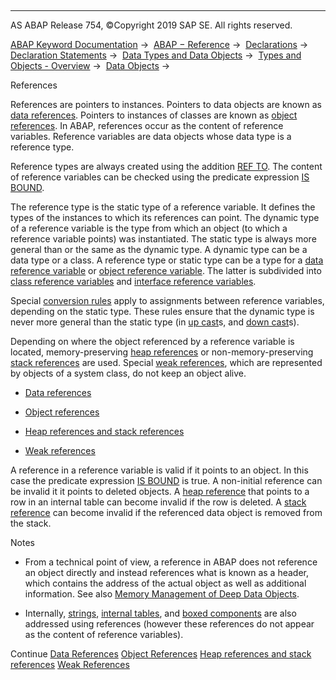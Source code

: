   

* * *

AS ABAP Release 754, ©Copyright 2019 SAP SE. All rights reserved.

[ABAP Keyword Documentation](https://help.sap.com/doc/abapdocu_754_index_htm/7.54/en-US/abenabap.htm) →  [ABAP − Reference](https://help.sap.com/doc/abapdocu_754_index_htm/7.54/en-US/abenabap_reference.htm) →  [Declarations](https://help.sap.com/doc/abapdocu_754_index_htm/7.54/en-US/abendeclarations.htm) →  [Declaration Statements](https://help.sap.com/doc/abapdocu_754_index_htm/7.54/en-US/abenabap_declarations.htm) →  [Data Types and Data Objects](https://help.sap.com/doc/abapdocu_754_index_htm/7.54/en-US/abentypes_and_objects.htm) →  [Types and Objects - Overview](https://help.sap.com/doc/abapdocu_754_index_htm/7.54/en-US/abentypes_objects_oview.htm) →  [Data Objects](https://help.sap.com/doc/abapdocu_754_index_htm/7.54/en-US/abendata_objects.htm) → 

References

References are pointers to instances. Pointers to data objects are known as [data references](https://help.sap.com/doc/abapdocu_754_index_htm/7.54/en-US/abendata_reference_glosry.htm "Glossary Entry"). Pointers to instances of classes are known as [object references](https://help.sap.com/doc/abapdocu_754_index_htm/7.54/en-US/abendata_reference_glosry.htm "Glossary Entry"). In ABAP, references occur as the content of reference variables. Reference variables are data objects whose data type is a reference type.

Reference types are always created using the addition [REF TO](https://help.sap.com/doc/abapdocu_754_index_htm/7.54/en-US/abaptypes_references.htm). The content of reference variables can be checked using the predicate expression [IS BOUND](https://help.sap.com/doc/abapdocu_754_index_htm/7.54/en-US/abenlogexp_bound.htm).

The reference type is the static type of a reference variable. It defines the types of the instances to which its references can point. The dynamic type of a reference variable is the type from which an object (to which a reference variable points) was instantiated. The static type is always more general than or the same as the dynamic type. A dynamic type can be a data type or a class. A reference type or static type can be a type for a [data reference variable](https://help.sap.com/doc/abapdocu_754_index_htm/7.54/en-US/abendata_reference_variable_glosry.htm "Glossary Entry") or [object reference variable](https://help.sap.com/doc/abapdocu_754_index_htm/7.54/en-US/abenobject_refer_variable_glosry.htm "Glossary Entry"). The latter is subdivided into [class reference variables](https://help.sap.com/doc/abapdocu_754_index_htm/7.54/en-US/abenclass_reference_variabl_glosry.htm "Glossary Entry") and [interface reference variables](https://help.sap.com/doc/abapdocu_754_index_htm/7.54/en-US/abeninterface_ref_variable_glosry.htm "Glossary Entry").

Special [conversion rules](https://help.sap.com/doc/abapdocu_754_index_htm/7.54/en-US/abenconversion_references.htm) apply to assignments between reference variables, depending on the static type. These rules ensure that the dynamic type is never more general than the static type (in [up cast](https://help.sap.com/doc/abapdocu_754_index_htm/7.54/en-US/abenup_cast_glosry.htm "Glossary Entry")s, and [down cast](https://help.sap.com/doc/abapdocu_754_index_htm/7.54/en-US/abendown_cast_glosry.htm "Glossary Entry")s).

Depending on where the object referenced by a reference variable is located, memory-preserving [heap references](https://help.sap.com/doc/abapdocu_754_index_htm/7.54/en-US/abenheap_reference_glosry.htm "Glossary Entry") or non-memory-preserving [stack references](https://help.sap.com/doc/abapdocu_754_index_htm/7.54/en-US/abenstack_reference_glosry.htm "Glossary Entry") are used. Special [weak references](https://help.sap.com/doc/abapdocu_754_index_htm/7.54/en-US/abenweak_reference_glosry.htm "Glossary Entry"), which are represented by objects of a system class, do not keep an object alive.

-   [Data references](https://help.sap.com/doc/abapdocu_754_index_htm/7.54/en-US/abendata_reference_type.htm)

-   [Object references](https://help.sap.com/doc/abapdocu_754_index_htm/7.54/en-US/abenobject_reference_type.htm)

-   [Heap references and stack references](https://help.sap.com/doc/abapdocu_754_index_htm/7.54/en-US/abenheap_stack_reference.htm)

-   [Weak references](https://help.sap.com/doc/abapdocu_754_index_htm/7.54/en-US/abencl_abap_weak_reference.htm)

A reference in a reference variable is valid if it points to an object. In this case the predicate expression [IS BOUND](https://help.sap.com/doc/abapdocu_754_index_htm/7.54/en-US/abenlogexp_bound.htm) is true. A non-initial reference can be invalid it it points to deleted objects. A [heap reference](https://help.sap.com/doc/abapdocu_754_index_htm/7.54/en-US/abenheap_reference_glosry.htm "Glossary Entry") that points to a row in an internal table can become invalid if the row is deleted. A [stack reference](https://help.sap.com/doc/abapdocu_754_index_htm/7.54/en-US/abenstack_reference_glosry.htm "Glossary Entry") can become invalid if the referenced data object is removed from the stack.

Notes

-   From a technical point of view, a reference in ABAP does not reference an object directly and instead references what is known as a header, which contains the address of the actual object as well as additional information. See also [Memory Management of Deep Data Objects](https://help.sap.com/doc/abapdocu_754_index_htm/7.54/en-US/abenmemory_consumption.htm).

-   Internally, [strings](https://help.sap.com/doc/abapdocu_754_index_htm/7.54/en-US/abenstring_glosry.htm "Glossary Entry"), [internal tables](https://help.sap.com/doc/abapdocu_754_index_htm/7.54/en-US/abeninternal_table_glosry.htm "Glossary Entry"), and [boxed components](https://help.sap.com/doc/abapdocu_754_index_htm/7.54/en-US/abenboxed_component_glosry.htm "Glossary Entry") are also addressed using references (however these references do not appear as the content of reference variables).

Continue
[Data References](https://help.sap.com/doc/abapdocu_754_index_htm/7.54/en-US/abendata_reference_type.htm)
[Object References](https://help.sap.com/doc/abapdocu_754_index_htm/7.54/en-US/abenobject_reference_type.htm)
[Heap references and stack references](https://help.sap.com/doc/abapdocu_754_index_htm/7.54/en-US/abenheap_stack_reference.htm)
[Weak References](https://help.sap.com/doc/abapdocu_754_index_htm/7.54/en-US/abencl_abap_weak_reference.htm)